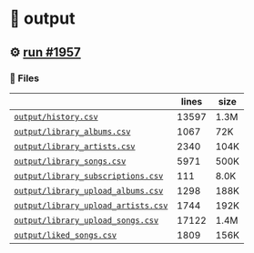 # 📝  output 

## ⚙️ [run #1957](https://github.com/jwenerd/ytm-dl/actions/runs/10359657591)

### 📁 Files

|                                                                         |lines|size|
|-------------------------------------------------------------------------|-----|----|
|[`output/history.csv` ](output/history.csv)                              |13597|1.3M|
|[`output/library_albums.csv` ](output/library_albums.csv)                |1067 |72K |
|[`output/library_artists.csv` ](output/library_artists.csv)              |2340 |104K|
|[`output/library_songs.csv` ](output/library_songs.csv)                  |5971 |500K|
|[`output/library_subscriptions.csv` ](output/library_subscriptions.csv)  |111  |8.0K|
|[`output/library_upload_albums.csv` ](output/library_upload_albums.csv)  |1298 |188K|
|[`output/library_upload_artists.csv` ](output/library_upload_artists.csv)|1744 |192K|
|[`output/library_upload_songs.csv` ](output/library_upload_songs.csv)    |17122|1.4M|
|[`output/liked_songs.csv` ](output/liked_songs.csv)                      |1809 |156K|
